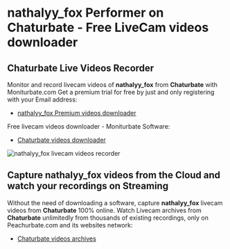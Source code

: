# nathalyy_fox Performer on Chaturbate - Free LiveCam videos downloader

## Chaturbate Live Videos Recorder

Monitor and record livecam videos of **nathalyy_fox** from **Chaturbate** with Moniturbate.com
Get a premium trial for free by just and only registering with your Email address:
* [nathalyy_fox Premium videos downloader](https://moniturbate.com/request-demo-licence-key.html)

Free livecam videos downloader - Moniturbate Software:
* [Chaturbate videos downloader](https://moniturbate.com/moniturbate-download-software.html)

![nathalyy_fox livecam videos recorder](https://peachurnet.com/templates/moniturbate-software.png)


## Capture nathalyy_fox videos from the Cloud and watch your recordings on Streaming

Without the need of downloading a software, capture **nathalyy_fox** livecam videos from **Chaturbate** 100% online.
Watch Livecam archives from **Chaturbate** unlimitedly from thousands of existing recordings, only on Peachurbate.com and its websites network:
* [Chaturbate videos archives](https://peachurnet.com/)